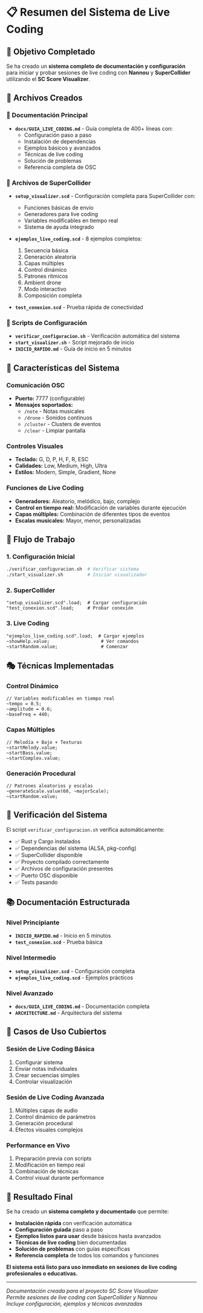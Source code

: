 # 📋 Resumen del Sistema de Live Coding

## 🎯 Objetivo Completado

Se ha creado un **sistema completo de documentación y configuración** para iniciar y probar sesiones de live coding con **Nannou** y **SuperCollider** utilizando el **SC Score Visualizer**.

## 📁 Archivos Creados

### 📖 Documentación Principal
- **`docs/GUIA_LIVE_CODING.md`** - Guía completa de 400+ líneas con:
  - Configuración paso a paso
  - Instalación de dependencias
  - Ejemplos básicos y avanzados
  - Técnicas de live coding
  - Solución de problemas
  - Referencia completa de OSC

### 🎵 Archivos de SuperCollider
- **`setup_visualizer.scd`** - Configuración completa para SuperCollider con:
  - Funciones básicas de envío
  - Generadores para live coding
  - Variables modificables en tiempo real
  - Sistema de ayuda integrado

- **`ejemplos_live_coding.scd`** - 8 ejemplos completos:
  1. Secuencia básica
  2. Generación aleatoria
  3. Capas múltiples
  4. Control dinámico
  5. Patrones rítmicos
  6. Ambient drone
  7. Modo interactivo
  8. Composición completa

- **`test_conexion.scd`** - Prueba rápida de conectividad

### 🔧 Scripts de Configuración
- **`verificar_configuracion.sh`** - Verificación automática del sistema
- **`start_visualizer.sh`** - Script mejorado de inicio
- **`INICIO_RAPIDO.md`** - Guía de inicio en 5 minutos

## 🎨 Características del Sistema

### Comunicación OSC
- **Puerto:** 7777 (configurable)
- **Mensajes soportados:**
  - `/note` - Notas musicales
  - `/drone` - Sonidos continuos
  - `/cluster` - Clusters de eventos
  - `/clear` - Limpiar pantalla

### Controles Visuales
- **Teclado:** G, D, P, H, F, R, ESC
- **Calidades:** Low, Medium, High, Ultra
- **Estilos:** Modern, Simple, Gradient, None

### Funciones de Live Coding
- **Generadores:** Aleatorio, melódico, bajo, complejo
- **Control en tiempo real:** Modificación de variables durante ejecución
- **Capas múltiples:** Combinación de diferentes tipos de eventos
- **Escalas musicales:** Mayor, menor, personalizadas

## 🚀 Flujo de Trabajo

### 1. Configuración Inicial
```bash
./verificar_configuracion.sh  # Verificar sistema
./start_visualizer.sh         # Iniciar visualizador
```

### 2. SuperCollider
```supercollider
"setup_visualizer.scd".load;  # Cargar configuración
"test_conexion.scd".load;     # Probar conexión
```

### 3. Live Coding
```supercollider
"ejemplos_live_coding.scd".load;  # Cargar ejemplos
~showHelp.value;                   # Ver comandos
~startRandom.value;                # Comenzar
```

## 🎭 Técnicas Implementadas

### Control Dinámico
```supercollider
// Variables modificables en tiempo real
~tempo = 0.5;
~amplitude = 0.6;
~baseFreq = 440;
```

### Capas Múltiples
```supercollider
// Melodía + Bajo + Texturas
~startMelody.value;
~startBass.value;
~startComplex.value;
```

### Generación Procedural
```supercollider
// Patrones aleatorios y escalas
~generateScale.value(60, ~majorScale);
~startRandom.value;
```

## 🔧 Verificación del Sistema

El script `verificar_configuracion.sh` verifica automáticamente:
- ✅ Rust y Cargo instalados
- ✅ Dependencias del sistema (ALSA, pkg-config)
- ✅ SuperCollider disponible
- ✅ Proyecto compilado correctamente
- ✅ Archivos de configuración presentes
- ✅ Puerto OSC disponible
- ✅ Tests pasando

## 📚 Documentación Estructurada

### Nivel Principiante
- **`INICIO_RAPIDO.md`** - Inicio en 5 minutos
- **`test_conexion.scd`** - Prueba básica

### Nivel Intermedio
- **`setup_visualizer.scd`** - Configuración completa
- **`ejemplos_live_coding.scd`** - Ejemplos prácticos

### Nivel Avanzado
- **`docs/GUIA_LIVE_CODING.md`** - Documentación completa
- **`ARCHITECTURE.md`** - Arquitectura del sistema

## 🎯 Casos de Uso Cubiertos

### Sesión de Live Coding Básica
1. Configurar sistema
2. Enviar notas individuales
3. Crear secuencias simples
4. Controlar visualización

### Sesión de Live Coding Avanzada
1. Múltiples capas de audio
2. Control dinámico de parámetros
3. Generación procedural
4. Efectos visuales complejos

### Performance en Vivo
1. Preparación previa con scripts
2. Modificación en tiempo real
3. Combinación de técnicas
4. Control visual durante performance

## 🎵 Resultado Final

Se ha creado un **sistema completo y documentado** que permite:

- **Instalación rápida** con verificación automática
- **Configuración guiada** paso a paso
- **Ejemplos listos para usar** desde básicos hasta avanzados
- **Técnicas de live coding** bien documentadas
- **Solución de problemas** con guías específicas
- **Referencia completa** de todos los comandos y funciones

**El sistema está listo para uso inmediato en sesiones de live coding profesionales o educativas.**

---

*Documentación creada para el proyecto SC Score Visualizer*  
*Permite sesiones de live coding con SuperCollider y Nannou*  
*Incluye configuración, ejemplos y técnicas avanzadas*